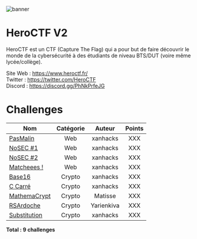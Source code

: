 ![banner](https://pbs.twimg.com/profile_banners/815907006708060160/1586530306/1500x500)

# HeroCTF V2

HeroCTF est un CTF (Capture The Flag) qui a pour but de faire découvrir le monde de la cybersécurité à des étudiants de niveau BTS/DUT (voire même lycée/collège).

Site Web : https://www.heroctf.fr/ <br>
Twitter : https://twitter.com/HeroCTF <br>
Discord : https://discord.gg/PhNkPrfeJG

# Challenges

| Nom                                  | Catégorie | Auteur     | Points |
|--------------------------------------|:---------:|:----------:|:------:|
| [PasMalin](Web/PasMalin)             | Web       | xanhacks   | XXX    |
| [NoSEC #1](Web/NoSEC1)               | Web       | xanhacks   | XXX    |
| [NoSEC #2](Web/NoSEC2)               | Web       | xanhacks   | XXX    |
| [Matcheees !](Web/Matcheees)         | Web       | xanhacks   | XXX    |
| [Base16](Crypto/Base16)              | Crypto    | xanhacks   | XXX    |
| [C Carré](Crypto/C_Carre)            | Crypto    | xanhacks   | XXX    |
| [MathemaCrypt](Crypto/MathemaCrypt)  | Crypto    | Matisse    | XXX    |
| [RSArdoche](Crypto/RSArdoche)        | Crypto    | Yarienkiva | XXX    |
| [Substitution](Crypto/Substitution)  | Crypto    | xanhacks   | XXX    |

**Total : 9 challenges**